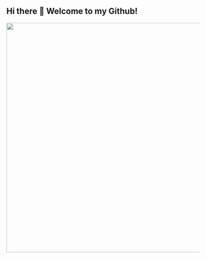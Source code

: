 ## Hi there 👋 Welcome to my Github!

<img src= "https://i.pinimg.com/736x/45/29/0d/45290ddb061a266e0767bc290218b62d.jpg" width = "600" >

